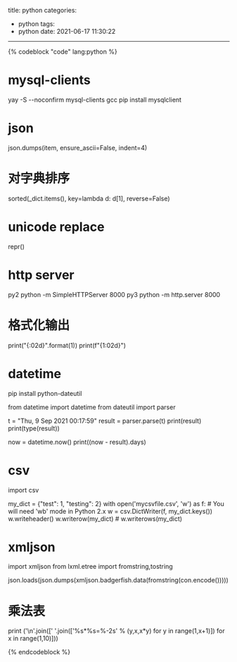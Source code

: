 title: python
categories:
  - python
tags:
  - python
date: 2021-06-17 11:30:22
---
{% codeblock "code" lang:python %}

# mysql-clients
yay -S --noconfirm mysql-clients gcc
pip install mysqlclient


# json
json.dumps(item, ensure_ascii=False, indent=4)

# 对字典排序
sorted(_dict.items(), key=lambda d: d[1], reverse=False)

# unicode replace
repr()

# http server
py2 python -m SimpleHTTPServer 8000
py3 python -m http.server 8000

# 格式化输出
print("{:02d}".format(1))
print(f"{1:02d}")

# datetime
pip install python-dateutil

from datetime import datetime
from dateutil import parser

t = "Thu, 9 Sep 2021 00:17:59"
result = parser.parse(t)
print(result)
print(type(result))

now = datetime.now()
print((now - result).days)

# csv
import csv

my_dict = {"test": 1, "testing": 2}
with open('mycsvfile.csv', 'w') as f:  # You will need 'wb' mode in Python 2.x
    w = csv.DictWriter(f, my_dict.keys())
    w.writeheader()
    w.writerow(my_dict)
    # w.writerows(my_dict)

# xmljson
import xmljson
from lxml.etree import  fromstring,tostring

json.loads(json.dumps(xmljson.badgerfish.data(fromstring(con.encode()))))

# 乘法表 
print ('\n'.join([' '.join(['%s*%s=%-2s' % (y,x,x*y) for y in range(1,x+1)]) for x in range(1,10)]))

{% endcodeblock %}